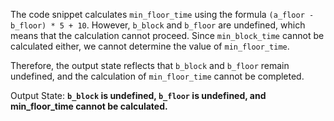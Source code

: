 The code snippet calculates `min_floor_time` using the formula `(a_floor - b_floor) * 5 + 10`. However, `b_block` and `b_floor` are undefined, which means that the calculation cannot proceed. Since `min_block_time` cannot be calculated either, we cannot determine the value of `min_floor_time`.

Therefore, the output state reflects that `b_block` and `b_floor` remain undefined, and the calculation of `min_floor_time` cannot be completed.

Output State: **`b_block` is undefined, `b_floor` is undefined, and min_floor_time cannot be calculated.**
